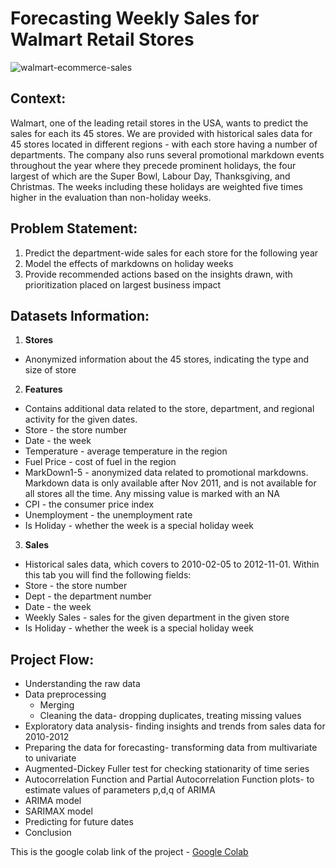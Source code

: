 
# Forecasting Weekly Sales for Walmart Retail Stores
![walmart-ecommerce-sales](https://github.com/vatsalmandalia/Time-Forecasting-Retail-Sales/assets/63712490/ce3421ee-7eff-4dac-9c10-f8ecd5816a29)

## **Context**:

Walmart, one of the leading retail stores in the USA, wants to predict the sales for each its 45 stores. We are provided with historical sales data for 45 stores located in different regions - with each store having a number of departments. The company also runs several promotional markdown events throughout the year where they precede prominent holidays, the four largest of which are the Super Bowl, Labour Day, Thanksgiving, and Christmas. The weeks including these holidays are weighted five times higher in the evaluation than non-holiday weeks.

## **Problem Statement**:
1.	Predict the department-wide sales for each store for the following year
2.	Model the effects of markdowns on holiday weeks
3.	Provide recommended actions based on the insights drawn, with prioritization placed on largest business impact

## **Datasets Information**:
1. **Stores**
- Anonymized information about the 45 stores, indicating the type and size of store
2. **Features**
- Contains additional data related to the store, department, and regional activity for the given dates.
- Store - the store number
- Date - the week
- Temperature - average temperature in the region
- Fuel Price - cost of fuel in the region
- MarkDown1-5 - anonymized data related to promotional markdowns. Markdown data is only available after Nov 2011, and is not available for all stores all the time. Any missing value is marked with an NA
- CPI - the consumer price index
- Unemployment - the unemployment rate
- Is Holiday - whether the week is a special holiday week
3. **Sales**
- Historical sales data, which covers to 2010-02-05 to 2012-11-01. Within this tab you will find the following fields:
- Store - the store number
- Dept - the department number
- Date - the week
- Weekly Sales - sales for the given department in the given store
- Is Holiday - whether the week is a special holiday week

## Project Flow:
- Understanding the raw data
- Data preprocessing
  - Merging
  - Cleaning the data- dropping duplicates, treating missing values
- Exploratory data analysis- finding insights and trends from sales data for 2010-2012
- Preparing the data for forecasting- transforming data from multivariate to univariate
- Augmented-Dickey Fuller test for checking stationarity of time series
- Autocorrelation Function and Partial Autocorrelation Function plots- to estimate values of parameters p,d,q of ARIMA
- ARIMA model
- SARIMAX model
- Predicting for future dates
- Conclusion

This is the google colab link of the project - [Google Colab](https://colab.research.google.com/drive/1ADuAljjS98ocMcGExwKrLPuRcC1nF9jc?usp=sharing#scrollTo=sLZwvh7JYl1J)
